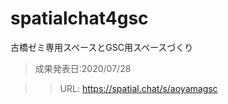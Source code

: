 # spatialchat4gsc
古橋ゼミ専用スペースとGSC用スペースづくり

> 成果発表日:2020/07/28

>> URL: https://spatial.chat/s/aoyamagsc
